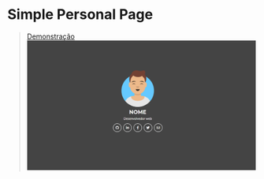 # Simple Personal Page
> [Demonstração](https://lucasflorence.com.br/)
![Screenshot](./screenshot.png)